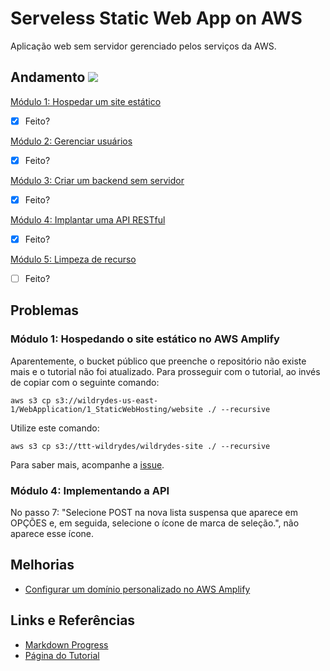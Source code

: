 # Serveless Static Web App on AWS

Aplicação web sem servidor gerenciado pelos serviços da AWS.

## Andamento  ![](https://geps.dev/progress/80?successColor=006600)

[Módulo 1: Hospedar um site estático](https://aws.amazon.com/pt/getting-started/hands-on/build-serverless-web-app-lambda-apigateway-s3-dynamodb-cognito/module-1/)
    
- [x] Feito?

[Módulo 2: Gerenciar usuários](https://aws.amazon.com/pt/getting-started/hands-on/build-serverless-web-app-lambda-apigateway-s3-dynamodb-cognito/module-2/)

- [x] Feito?

[Módulo 3: Criar um backend sem servidor](https://aws.amazon.com/pt/getting-started/hands-on/build-serverless-web-app-lambda-apigateway-s3-dynamodb-cognito/module-3/)

- [x] Feito?

[Módulo 4: Implantar uma API RESTful](https://aws.amazon.com/pt/getting-started/hands-on/build-serverless-web-app-lambda-apigateway-s3-dynamodb-cognito/module-4/)

- [x] Feito?

[Módulo 5: Limpeza de recurso](https://aws.amazon.com/pt/getting-started/hands-on/build-serverless-web-app-lambda-apigateway-s3-dynamodb-cognito/module-5/)

- [ ] Feito?


## Problemas

### Módulo 1: Hospedando o site estático no AWS Amplify

Aparentemente, o bucket público que preenche o repositório não existe mais e o tutorial não foi atualizado. Para prosseguir com o tutorial, ao invés de copiar com o seguinte comando:

    aws s3 cp s3://wildrydes-us-east-1/WebApplication/1_StaticWebHosting/website ./ --recursive

Utilize este comando:

    aws s3 cp s3://ttt-wildrydes/wildrydes-site ./ --recursive

Para saber mais, acompanhe a [issue](https://github.com/aws-samples/aws-serverless-workshops/issues/292).

### Módulo 4: Implementando a API 

No passo 7: "Selecione POST na nova lista suspensa que aparece em OPÇÕES e, em seguida, selecione o ícone de marca de seleção.", não aparece esse ícone.


## Melhorias

- [Configurar um domínio personalizado no AWS Amplify](https://docs.aws.amazon.com/amplify/latest/userguide/custom-domains.html)

## Links e Referências

- [Markdown Progress](https://github.com/gepser/markdown-progress)
- [Página do Tutorial](https://aws.amazon.com/pt/getting-started/hands-on/build-serverless-web-app-lambda-apigateway-s3-dynamodb-cognito/)
